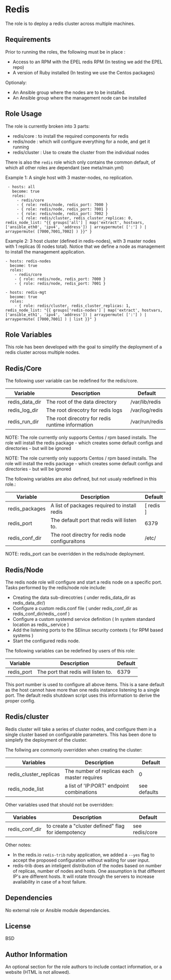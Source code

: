 Redis
=========

The role is to deploy a redis cluster across multiple machines.

Requirements
------------

Prior to running the roles, the following must be in place :

- Access to an RPM with the EPEL redis RPM (In testing we add the EPEL repo)
- A version of Ruby installed (In testing we use the Centos packages)

Optionaly:
- An Ansible group where the nodes are to be installed.
- An Ansible group where the management node can be installed

Role Usage
----------

The role is currently broken into 3 parts:
 - redis/core : to install the required components for redis
 - redis/node : which will configure everything for a node, and get it running
 - redis/cluster : Use to create the cluster from the individual nodes

 There is also the ```redis``` role which only contains the common default, of which
 all other roles are dependant (see meta/main.yml)

Example 1: A single host with 3 master-nodes, no replication.

```
 - hosts: all
   become: true
   roles:
     - redis/core
     - { role: redis/node, redis_port: 7000 }
     - { role: redis/node, redis_port: 7001 }
     - { role: redis/node, redis_port: 7002 }
     - { role: redis/cluster, redis_cluster_replicas: 0, redis_node_list: "{{ groups['all'] | map('extract', hostvars, ['ansible_eth0', 'ipv4', 'address']) | arraypermute( [':'] ) | arraypermute( [7000,7001,7002] ) }}" }
```

Example 2: 3 host cluster (defined in redis-nodes), with 3 master nodes with 1 replicas (6 nodes total). Notice that we define a node as management to install the management application.

```
- hosts: redis-nodes
  become: true
  roles:
    - redis/core
    - { role: redis/node, redis_port: 7000 }
    - { role: redis/node, redis_port: 7001 }

- hosts: redis-mgt
  become: true
  roles:
    - { role: redis/cluster, redis_cluster_replicas: 1, redis_node_list: "{{ groups['redis-nodes'] | map('extract', hostvars, ['ansible_eth1', 'ipv4', 'address']) | arraypermute( [':'] ) | arraypermute( [7000,7001] ) | list }}" }

```

Role Variables
--------------
This role has been developed with the goal to simplify the deployment of a redis cluster
across multiple nodes.

## Redis/Core

The following user variable can be redefined for the redis/core.

| Variable | Description | Default |
|----------|-------------|---------|
| redis_data_dir | The root of the data directory | /var/lib/redis |
| redis_log_dir | The root direcotry for redis logs | /var/log/redis |
| redis_run_dir | The root direcotry for redis runtime information | /var/run/redis |

NOTE: The role currently only supports Centos / rpm based installs. The role will install the redis package - which creates some default configs and
 directories - but will be ignored


NOTE: The role currently only supports Centos / rpm based installs. The role will install the redis package - which creates some default configs and
 directories - but will be ignored

The following variables are also defined, but not usualy  redefined in this role.:

| Variable | Description | Default |
|----------|-------------|---------|
| redis_packages | A list of packages required to install redis | [ redis ] |
| redis_port |  The default port that redis will listen to. | 6379 |
| redis_conf_dir | The root directry for redis node configuraitons | /etc/ |


NOTE: redis_port can be overridden in the redis/node deployment.
## Redis/Node

The redis node role will configure and start a redis node on a specific port. Tasks
performed by the redis/node role include:

- Creating the data sub-direcotries ( under redis_data_dir as redis_data_dir/<port>)
- Configure a custom redis.conf file ( under redis_conf_dir as redis_conf_dir/redis_<port>.conf )
- Configure a custom systemd service definition ( In system standard location as redis_<port>.service )
- Add the listening ports to the SElinux security contexts ( for RPM based systems )
- Start the configured redis node.

The following variables can be redefined by users of this role:

| Variable | Description | Default |
|----------|-------------|---------|
| redis_port | The port that redis will listen to. | 6379 |

This port number is used to configure all above items. This is a sane default
as the host cannot have more than one redis instance listening to a single port.
The default redis shutdown script uses this information to derive the proper config.

## Redis/cluster

Redis cluster will take a series of cluster nodes, and configure them in a single
cluster based on configurable parameters. This has been done to simplefy the
deployment of the cluster.

The follwing are commonly overridden when creating the cluster:

| Variables | Description | Default |
|-----------|-------------|---------|
| redis_cluster_replicas | The number of replicas each master requires | 0 |
| redis_node_list | a list of 'IP:PORT' endpoint combinations | see defaults |


Other variables used that should not be overridden:

| Variables | Description | Default |
|-----------|-------------|---------|
| redis_conf_dir | to create a "cluster defined" flag for idempotency | see redis/core |

Other notes:
- In the redis.io ```redis-trib``` ruby application, we added a ```--yes``` flag to accept the
proposed configuration without waiting for user input.
- redis-trib does an inteligent distribution of the nodes based on number of
replicas, number of nodes and hosts. One assumption is that different IP's are
different hosts. It will rotate through the servers to increase availability in
case of a host failure.

Dependencies
------------

No external role or Ansible module dependancies.

License
-------

BSD

Author Information
------------------

An optional section for the role authors to include contact information, or a website (HTML is not allowed).
